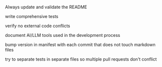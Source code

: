 Always update and validate the README

write comprehensive tests

verify no external code conflicts

document AI/LLM tools used in the development process

bump version in manifest with each commit that does not touch markdown files

try to separate tests in separate files so multiple pull requests don't conflict
